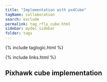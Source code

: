 ```yaml
---
title: "Implementation with px4Cube"
tagName: collaboration
search: exclude
permalink: tag_rfly_cube.html
sidebar: mydoc_sidebar
folder: tags
---
```

{% include taglogic.html %}

{% include links.html %}

## Pixhawk cube implementation


